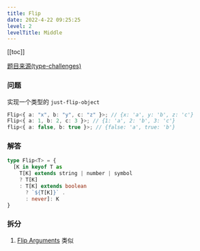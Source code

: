 ```yaml
---
title: Flip
date: 2022-4-22 09:25:25
level: 2
levelTitle: Middle
---
```


[[toc]]

[题目来源(type-challenges)](https://github.com/type-challenges/type-challenges/blob/main/questions/04179-medium-flip/README.md)

### 问题

实现一个类型的 `just-flip-object`

```typescript
Flip<{ a: "x", b: "y", c: "z" }>; // {x: 'a', y: 'b', z: 'c'}
Flip<{ a: 1, b: 2, c: 3 }>; // {1: 'a', 2: 'b', 3: 'c'}
flip<{ a: false, b: true }>; // {false: 'a', true: 'b'}
```

### 解答

```typescript
type Flip<T> = {
  [K in keyof T as 
    T[K] extends string | number | symbol 
    ? T[K] 
    : T[K] extends boolean 
      ? `${T[K]}` .
      : never]: K
}
```

### 拆分

1. [Flip Arguments](/projects/challenges/typescript/middle-46) 类似
